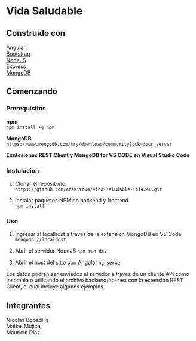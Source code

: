 # Vida Saludable

## Construido con  
  
[Angular](https://angular.io/)  
[Bootstrap](https://getbootstrap.com/)  
[NodeJS](https://nodejs.org/es/)  
[Express](https://expressjs.com/es/)  
[MongoDB](https://www.mongodb.com/es)  

## Comenzando  
  
### Prerequisitos  
  
**npm**  
`npm install -g npm`  
  
**MongoDB**  
`https://www.mongodb.com/try/download/community?tck=docs_server`  
  
**Exntesiones REST Client y MongoDB for VS CODE en Visual Studio Code**

### Instalacion
   
1. Clonar el repositorio  
`https://github.com/Arakito14/vida-saludable-ici4240.git`  
  
2. Instalar paquetes NPM en backend y frontend  
`npm install` 
  
### Uso  
  
1. Ingresar al localhost a traves de la extension MongoDB en VS Code  
`mongodb://localhost`  
  
2. Abrir el servidor NodeJS
`npm run dev`  
  
3. Abrir el host del sitio con Angular
`ng serve`

Los datos podran ser enviados al servidor a traves de un cliente API como Insomnia o utilizando el archivo backend/api.rest con la extension REST Client, el cual incluye algunos ejemplos.  
  
## Integrantes  
  
Nicolas Bobadilla  
Matías Mujica  
Mauricio Díaz


